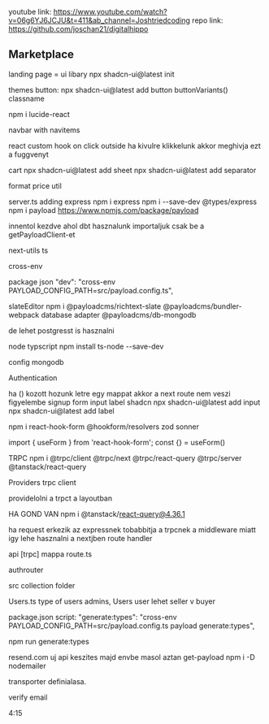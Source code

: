 youtube link: https://www.youtube.com/watch?v=06g6YJ6JCJU&t=411&ab_channel=Joshtriedcoding
repo link: https://github.com/joschan21/digitalhippo

## Marketplace

landing page = ui libary
npx shadcn-ui@latest init

themes
button:
npx shadcn-ui@latest add button
buttonVariants() classname

npm i lucide-react

navbar with navitems

react custom hook on click outside
ha kivulre klikkelunk akkor meghivja ezt a fuggvenyt

cart
npx shadcn-ui@latest add sheet
npx shadcn-ui@latest add separator

format price util

server.ts adding express
npm i express
npm i --save-dev @types/express
npm i payload
https://www.npmjs.com/package/payload

innentol kezdve ahol dbt hasznalunk importaljuk csak be a getPayloadClient-et

next-utils ts

cross-env

package json
"dev": "cross-env PAYLOAD_CONFIG_PATH=src/payload.config.ts",

slateEditor
npm i @payloadcms/richtext-slate
@payloadcms/bundler-webpack
database adapter
@payloadcms/db-mongodb

de lehet postgresst is hasznalni 

node typscript 
npm install ts-node --save-dev

config mongodb 

Authentication

ha () kozott hozunk letre egy mappat akkor a next route nem veszi figyelembe
signup form
input label shadcn 
npx shadcn-ui@latest add input
npx shadcn-ui@latest add label

npm i react-hook-form @hookform/resolvers zod sonner

import { useForm } from 'react-hook-form';
const {} = useForm()

TRPC
npm i @trpc/client @trpc/next @trpc/react-query @trpc/server @tanstack/react-query

Providers 
trpc client

providelolni a trpct a layoutban

HA GOND VAN npm i @tanstack/react-query@4.36.1

ha request erkezik az expressnek tobabbitja a trpcnek a middleware miatt igy lehe hasznalni a nextjben
route handler 

api [trpc] mappa
route.ts


authrouter

src collection folder

Users.ts 
type of users
admins, Users
user lehet seller v buyer

package.json
script:
 "generate:types": "cross-env PAYLOAD_CONFIG_PATH=src/payload.config.ts payload generate:types",

npm run generate:types

resend.com
uj api keszites majd envbe masol
aztan get-payload
npm i -D nodemailer

transporter definialasa.

verify email

4:15